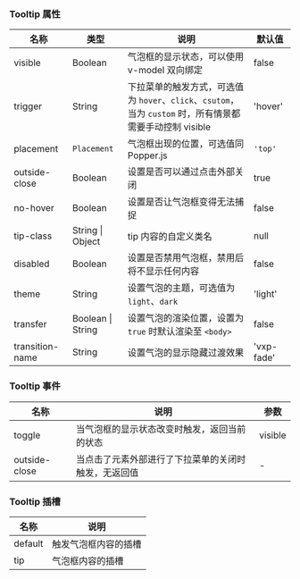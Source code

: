### Tooltip 属性

| 名称            | 类型              | 说明                                                                                                      | 默认值     |
| --------------- | ----------------- | --------------------------------------------------------------------------------------------------------- | ---------- |
| visible         | Boolean           | 气泡框的显示状态，可以使用 v-model 双向绑定                                                               | false      |
| trigger         | String            | 下拉菜单的触发方式，可选值为 `hover`、`click`、`csutom`，当为 `custom` 时，所有情景都需要手动控制 visible | 'hover'    |
| placement       | `Placement`            | 气泡框出现的位置，可选值同 Popper.js                                                                      | `'top'`      |
| outside-close   | Boolean           | 设置是否可以通过点击外部关闭                                                                              | true       |
| no-hover        | Boolean           | 设置是否让气泡框变得无法捕捉                                                                              | false      |
| tip-class       | String \| Object  | tip 内容的自定义类名                                                                                      | null       |
| disabled        | Boolean           | 设置是否禁用气泡框，禁用后将不显示任何内容                                                                | false      |
| theme           | String            | 设置气泡的主题，可选值为 `light`、`dark`                                                                  | 'light'    |
| transfer        | Boolean \| String | 设置气泡的渲染位置，设置为 `true` 时默认渲染至 `<body>`                                               | false      |
| transition-name | String            | 设置气泡的显示隐藏过渡效果                                                                                | 'vxp-fade' |

### Tooltip 事件

| 名称             | 说明                                                 | 参数    |
| ---------------- | ---------------------------------------------------- | ------- |
| toggle        | 当气泡框的显示状态改变时触发，返回当前的状态         | visible |
| outside-close | 当点击了元素外部进行了下拉菜单的关闭时触发，无返回值 | -       |

### Tooltip 插槽

| 名称    | 说明                 |
| ------- | -------------------- |
| default | 触发气泡框内容的插槽 |
| tip     | 气泡框内容的插槽     |
